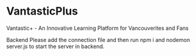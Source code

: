 # VantasticPlus
Vantastic+ - An Innovative Learning Platform for Vancouverites and Fans


Backend
Please add the connection file and then run 
npm i 
and 
nodemon server.js 
to start the server in backend.
